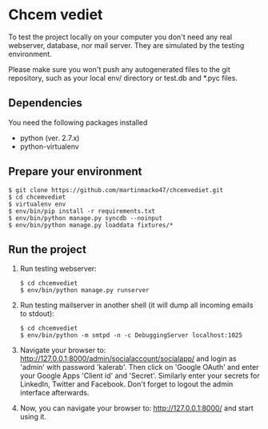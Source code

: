 Chcem vediet
============

To test the project locally on your computer you don't need any real webserver, database, nor mail
server. They are simulated by the testing environment.

Please make sure you won't push any autogenerated files to the git repository, such as your local
env/ directory or test.db and \*.pyc files.

Dependencies
------------

You need the following packages installed
 * python (ver. 2.7.x)
 * python-virtualenv

Prepare your environment
------------------------

```shell
$ git clone https://github.com/martinmacko47/chcemvediet.git
$ cd chcemvediet
$ virtualenv env
$ env/bin/pip install -r requirements.txt
$ env/bin/python manage.py syncdb --noinput
$ env/bin/python manage.py loaddata fixtures/*
```

Run the project
---------------

 1. Run testing webserver:

    ```shell
    $ cd chcemvediet
    $ env/bin/python manage.py runserver
    ```

 2. Run testing mailserver in another shell (it will dump all incoming emails to stdout):

    ```shell
    $ cd chcemvediet
    $ env/bin/python -m smtpd -n -c DebuggingServer localhost:1025
    ```

 3. Navigate your browser to: http://127.0.0.1:8000/admin/socialaccount/socialapp/ and login as
    'admin' with password 'kalerab'. Then click on 'Google OAuth' and enter your Google Apps
    'Client id' and 'Secret'. Similarly enter your secrets for LinkedIn, Twitter and Facebook.
    Don't forget to logout the admin interface afterwards.

 4. Now, you can navigate your browser to: http://127.0.0.1:8000/ and start using it.

